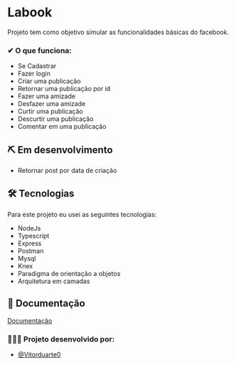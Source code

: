 # Labook

Projeto tem como objetivo simular as funcionalidades básicas do facebook.

### ✔ O que funciona:
- Se Cadastrar
- Fazer login
- Criar uma publicação
- Retornar uma publicação por id
- Fazer uma amizade
- Desfazer uma amizade
- Curtir uma publicação
- Descurtir uma publicação
- Comentar em uma publicação

## ⛏️ Em desenvolvimento
- Retornar post por data de criação



## 🛠 Tecnologias

Para este projeto eu usei as seguintes tecnologias:

- NodeJs
- Typescript
- Express
- Postman
- Mysql
- Knex
- Paradigma de orientação a objetos
- Arquitetura em camadas






## 📃 Documentação

[Documentação](https://documenter.getpostman.com/view/19296508/UyxdM9uC)


### 👩‍💻👨‍ Projeto desenvolvido por:

- [@Vitorduarte0](https://github.com/Vitorduarte0)

